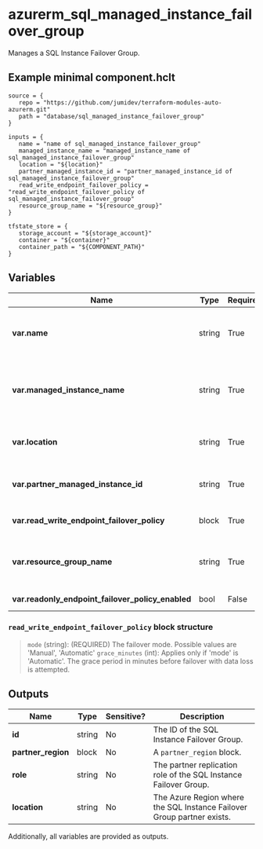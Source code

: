 # azurerm_sql_managed_instance_failover_group

Manages a SQL Instance Failover Group.

## Example minimal component.hclt

```hcl
source = {
   repo = "https://github.com/jumidev/terraform-modules-auto-azurerm.git" 
   path = "database/sql_managed_instance_failover_group" 
}

inputs = {
   name = "name of sql_managed_instance_failover_group" 
   managed_instance_name = "managed_instance_name of sql_managed_instance_failover_group" 
   location = "${location}" 
   partner_managed_instance_id = "partner_managed_instance_id of sql_managed_instance_failover_group" 
   read_write_endpoint_failover_policy = "read_write_endpoint_failover_policy of sql_managed_instance_failover_group" 
   resource_group_name = "${resource_group}" 
}

tfstate_store = {
   storage_account = "${storage_account}" 
   container = "${container}" 
   container_path = "${COMPONENT_PATH}" 
}

```

## Variables

| Name | Type | Required? |  Default  |  Description |
| ---- | ---- | --------- |  ----------- | ----------- |
| **var.name** | string | True | -  |  The name which should be used for this SQL Instance Failover Group. Changing this forces a new SQL Instance Failover Group to be created. | 
| **var.managed_instance_name** | string | True | -  |  The name of the SQL Managed Instance which will be replicated using a SQL Instance Failover Group. Changing this forces a new SQL Instance Failover Group to be created. | 
| **var.location** | string | True | -  |  The Azure Region where the SQL Instance Failover Group exists. Changing this forces a new resource to be created. | 
| **var.partner_managed_instance_id** | string | True | -  |  ID of the SQL Managed Instance which will be replicated to. Changing this forces a new resource to be created. | 
| **var.read_write_endpoint_failover_policy** | block | True | -  |  A `read_write_endpoint_failover_policy` block. | 
| **var.resource_group_name** | string | True | -  |  The name of the Resource Group where the SQL Instance Failover Group should exist. Changing this forces a new SQL Instance Failover Group to be created. | 
| **var.readonly_endpoint_failover_policy_enabled** | bool | False | `True`  |  Failover policy for the read-only endpoint. Defaults to `true`. | 

### `read_write_endpoint_failover_policy` block structure

>`mode` (string): (REQUIRED) The failover mode. Possible values are 'Manual', 'Automatic'
>`grace_minutes` (int): Applies only if 'mode' is 'Automatic'. The grace period in minutes before failover with data loss is attempted.



## Outputs

| Name | Type | Sensitive? | Description |
| ---- | ---- | --------- | --------- |
| **id** | string | No  | The ID of the SQL Instance Failover Group. | 
| **partner_region** | block | No  | A `partner_region` block. | 
| **role** | string | No  | The partner replication role of the SQL Instance Failover Group. | 
| **location** | string | No  | The Azure Region where the SQL Instance Failover Group partner exists. | 

Additionally, all variables are provided as outputs.
